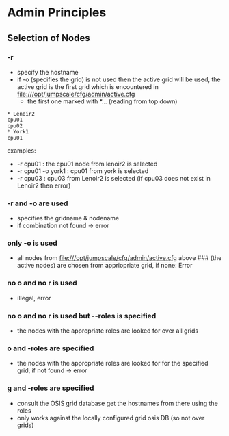 Admin Principles
================

Selection of Nodes
------------------

### -r

-   specify the hostname
-   if -o (specifies the grid) is not used then the active grid will be
    used, the active grid is the first grid which is encountered in
    <file:///opt/jumpscale/cfg/admin/active.cfg>
    -   the first one marked with \*... (reading from top down)

~~~~ {.sourceCode .python}
* Lenoir2
cpu01
cpu02
* York1
cpu01
~~~~

examples:

-   -r cpu01 : the cpu01 node from lenoir2 is selected
-   -r cpu01 -o york1 : cpu01 from york is selected
-   -r cpu03 : cpu03 from Lenoir2 is selected (if cpu03 does not exist
    in Lenoir2 then error)

### -r and -o are used

-   specifies the gridname & nodename
-   if combination not found -\> error

### only -o is used

-   all nodes from <file:///opt/jumpscale/cfg/admin/active.cfg> above
    \#\#\# (the active nodes) are chosen from appriopriate grid, if
    none: Error

### no o and no r is used

-   illegal, error

### no o and no r is used but --roles is specified

-   the nodes with the appropriate roles are looked for over all grids

### o and -roles are specified

-   the nodes with the appropriate roles are looked for for the
    specified grid, if not found -\> error

### g and -roles are specified

-   consult the OSIS grid database get the hostnames from there using
    the roles
-   only works against the locally configured grid osis DB (so not over
    grids)

